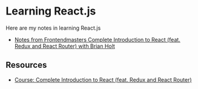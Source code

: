 # Learning React.js

Here are my notes in learning React.js

* [Notes from Frontendmasters Complete Introduction to React (feat. Redux and React Router) with Brian Holt](frontendmasters-ben-holt/README.md)

## Resources

* [Course: Complete Introduction to React (feat. Redux and React Router)](https://frontendmasters.com/courses/react-intro)
